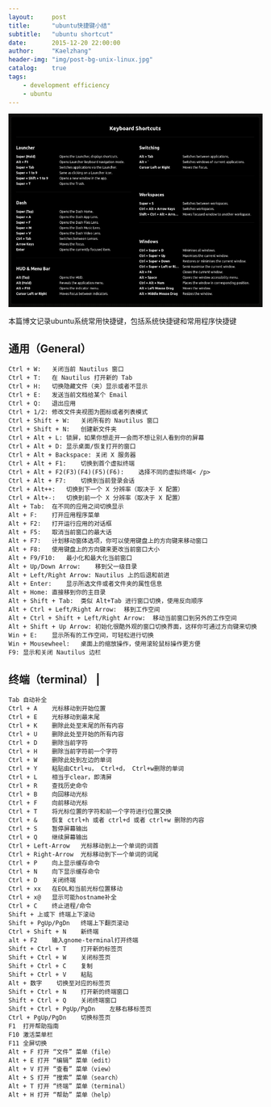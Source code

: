 ```yaml
---
layout:     post
title:      "ubuntu快捷键小结"
subtitle:   "ubuntu shortcut"
date:       2015-12-20 22:00:00
author:     "Kaelzhang"
header-img: "img/post-bg-unix-linux.jpg"
catalog:    true
tags:
    - development efficiency
    - ubuntu
---
```


![img](/img/header/ubuntu_shortcut.png)

本篇博文记录ubuntu系统常用快捷键，包括系统快捷键和常用程序快捷键

## 通用（General）

    Ctrl + W:	关闭当前 Nautilus 窗口
    Ctrl + T:	在 Nautilus 打开新的 Tab
    Ctrl + H:	切换隐藏文件（夹）显示或者不显示
    Ctrl + E:	发送当前文档给某个 Email
    Ctrl + Q:	退出应用
    Ctrl + 1/2:	修改文件夹视图为图标或者列表模式
    Ctrl + Shift + W:	关闭所有的 Nautilus 窗口
    Ctrl + Shift + N:	创建新文件夹
    Ctrl + Alt + L:	锁屏，如果你想走开一会而不想让别人看到你的屏幕
	Ctrl + Alt + D:	显示桌面/恢复打开的窗口
    Ctrl + Alt + Backspace:	关闭 X 服务器
    Ctrl + Alt + F1:	切换到首个虚拟终端
    Ctrl + Alt + F2(F3)(F4)(F5)(F6):	选择不同的虚拟终端< /p>
    Ctrl + Alt + F7:	切换到当前登录会话
    Ctrl + Alt++:	切换到下一个 X 分辨率（取决于 X 配置）
    Ctrl + Alt+-:	切换到前一个 X 分辨率（取决于 X 配置）
    Alt + Tab:	在不同的应用之间切换显示
    Alt + F:	打开应用程序菜单
	Alt + F2:	打开运行应用的对话框
    Alt + F5:	取消当前窗口的最大话
    Alt + F7:	计划移动窗体选项，你可以使用键盘上的方向键来移动窗口
    Alt + F8:	使用键盘上的方向键来更改当前窗口大小
    Alt + F9/F10:	最小化和最大化当前窗口
    Alt + Up/Down Arrow:	移到父一级目录
    Alt + Left/Right Arrow:	Nautilus 上的后退和前进
    Alt + Enter:	显示所选文件或者文件夹的属性信息
    Alt + Home:	直接移到你的主目录
    Alt + Shift + Tab:	类似 Alt+Tab 进行窗口切换，使用反向顺序
    Alt + Ctrl + Left/Right Arrow:	移到工作空间
    Alt + Ctrl + Shift + Left/Right Arrow:	移动当前窗口到另外的工作空间
    Alt + Shift + Up Arrow:	初始化很酷外观的窗口切换界面，这样你可通过方向键来切换
    Win + E:	显示所有的工作空间，可轻松进行切换
    Win + Mousewheel:	桌面上的缩放操作，使用滚轮鼠标操作更方便
    F9:	显示和关闭 Nautilus 边栏

## 终端（terminal）      |

	Tab	自动补全
    Ctrl + A	光标移动到开始位置
    Ctrl + E	光标移动到最末尾
    Ctrl + K	删除此处至末尾的所有内容
    Ctrl + U	删除此处至开始的所有内容
    Ctrl + D	删除当前字符
    Ctrl + H	删除当前字符前一个字符
    Ctrl + W	删除此处到左边的单词
    Ctrl + Y	粘贴由Ctrl+u， Ctrl+d， Ctrl+w删除的单词
    Ctrl + L	相当于clear，即清屏
    Ctrl + R	查找历史命令
    Ctrl + B	向回移动光标
    Ctrl + F	向前移动光标
    Ctrl + T	将光标位置的字符和前一个字符进行位置交换
    Ctrl + &	恢复 ctrl+h 或者 ctrl+d 或者 ctrl+w 删除的内容
    Ctrl + S	暂停屏幕输出
    Ctrl + Q	继续屏幕输出
    Ctrl + Left-Arrow	光标移动到上一个单词的词首
    Ctrl + Right-Arrow	光标移动到下一个单词的词尾
    Ctrl + P	向上显示缓存命令
    Ctrl + N	向下显示缓存命令
    Ctrl + D	关闭终端
    Ctrl + xx	在EOL和当前光标位置移动
    Ctrl + x@	显示可能hostname补全
    Ctrl + C	终止进程/命令
    Shift + 上或下	终端上下滚动
    Shift + PgUp/PgDn	终端上下翻页滚动
    Ctrl + Shift + N	新终端
    alt + F2	输入gnome-terminal打开终端
    Shift + Ctrl + T	打开新的标签页
    Shift + Ctrl + W	关闭标签页
    Shift + Ctrl + C	复制
    Shift + Ctrl + V	粘贴
    Alt + 数字	切换至对应的标签页
    Shift + Ctrl + N	打开新的终端窗口
    Shift + Ctrl + Q	关闭终端窗口
    Shift + Ctrl + PgUp/PgDn	左移右移标签页
    Ctrl + PgUp/PgDn	切换标签页
    F1	打开帮助指南
    F10	激活菜单栏
    F11	全屏切换
    Alt + F	打开 “文件” 菜单（file）
    Alt + E	打开 “编辑” 菜单（edit）
    Alt + V	打开 “查看” 菜单（view）
    Alt + S	打开 “搜索” 菜单（search）
    Alt + T	打开 “终端” 菜单（terminal）
    Alt + H	打开 “帮助” 菜单（help）
